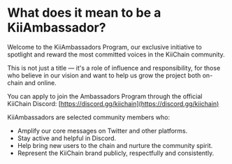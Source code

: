 # What does it mean to be a KiiAmbassador?

Welcome to the KiiAmbassadors Program, our exclusive initiative to spotlight and reward the most committed voices in the KiiChain community.

This is not just a title — it's a role of influence and responsibility, for those who believe in our vision and want to help us grow the project both on-chain and online.

You can apply to join the Ambassadors Program through the official KiiChain Discord: [https://discord.gg/kiichain](https://discord.gg/kiichain)

KiiAmbassadors are selected community members who:

* Amplify our core messages on Twitter and other platforms.
* Stay active and helpful in Discord.
* Help bring new users to the chain and nurture the community spirit.
* Represent the KiiChain brand publicly, respectfully and consistently.
